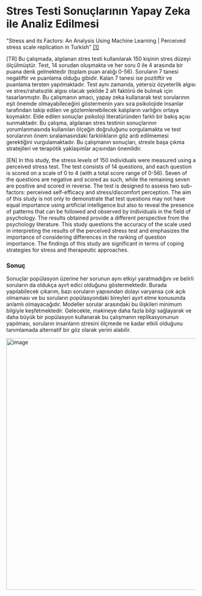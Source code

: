# Stres Testi Sonuçlarının Yapay Zeka ile Analiz Edilmesi
"Stress and its Factors: An Analysis Using Machine Learning | Perceived stress scale replication in Turkish" [[1]](https://www.neuropsychiatricinvestigation.org/Content/files/sayilar/pdf/TR-YeniSempozyum-c1d2631c.PDF)

[TR] Bu çalışmada, algılanan stres testi kullanılarak 150 kişinin stres düzeyi ölçülmüştür. Test, 14
sorudan oluşmakta ve her soru 0 ile 4 arasında bir puana denk gelmektedir (toplam puan aralığı
0-56). Soruların 7 tanesi negatiftir ve puanlama olduğu gibidir. Kalan 7 tanesi ise pozitiftir ve
puanlama tersten yapılmaktadır. Test aynı zamanda, yetersiz özyeterlik algısı ve stres/rahatsızlık
algısı olacak şekilde 2 alt faktörü de bulmak için tasarlanmıştır. Bu çalışmanın amacı, yapay
zeka kullanarak test sorularının eşit önemde olmayabileceğini göstermenin yanı sıra psikolojide
insanlar tarafından takip edilen ve gözlemlenebilecek kalıpların varlığını ortaya koymaktır. Elde
edilen sonuçlar psikoloji literatüründen farklı bir bakış açısı sunmaktadır. Bu çalışma, algılanan
stres testinin sonuçlarının yorumlanmasında kullanılan ölçeğin doğruluğunu sorgulamakta ve test
sorularının önem sıralamasındaki farklılıkların göz ardı edilmemesi gerektiğini vurgulamaktadır.
Bu çalışmanın sonuçları, stresle başa çıkma stratejileri ve terapötik yaklaşımlar açısından önemlidir.


[EN] In this study, the stress levels of 150 individuals were measured using a perceived stress test. The test consists of 14 questions, and each question is scored on a scale of 0 to 4 (with a total score range of 0-56). Seven of the questions are negative and scored as such, while the remaining seven are positive and scored in reverse. The test is designed to assess two sub-factors: perceived self-efficacy and stress/discomfort perception. The aim of this study is not only to demonstrate that test questions may not have equal importance using artificial intelligence but also to reveal the presence of patterns that can be followed and observed by individuals in the field of psychology. The results obtained provide a different perspective from the psychology literature. This study questions the accuracy of the scale used in interpreting the results of the perceived stress test and emphasizes the importance of considering differences in the ranking of question importance. The findings of this study are significant in terms of coping strategies for stress and therapeutic approaches.


### Sonuç
Sonuçlar popülasyon üzerine her sorunun aynı etkiyi yaratmadığını ve belirli soruların da
oldukça ayırt edici olduğunu göstermektedir. Burada yapılabilecek çıkarım, bazı soruların yapısından dolayı varyansa çok açık olmaması ve bu soruların popülasyondaki bireyleri ayırt etme konusunda anlamlı olmayacağıdır. Modeller sorular arasındaki bu ilişkileri minimum bilgiyle keşfetmektedir. Gelecekte, makineye daha fazla bilgi sağlayarak ve daha büyük bir popülasyon kullanarak bu çalışmanın replikasyonunun yapılması, soruların insanların stresini ölçmede ne kadar etkili olduğunu tanımlamada alternatif bir göz olarak yerini alabilir.

<img width="667" alt="image" src="https://github.com/toygarr/ppl-r-stressed/assets/44132720/ae921db7-1f30-42c1-8cad-b338db59cb5e">
